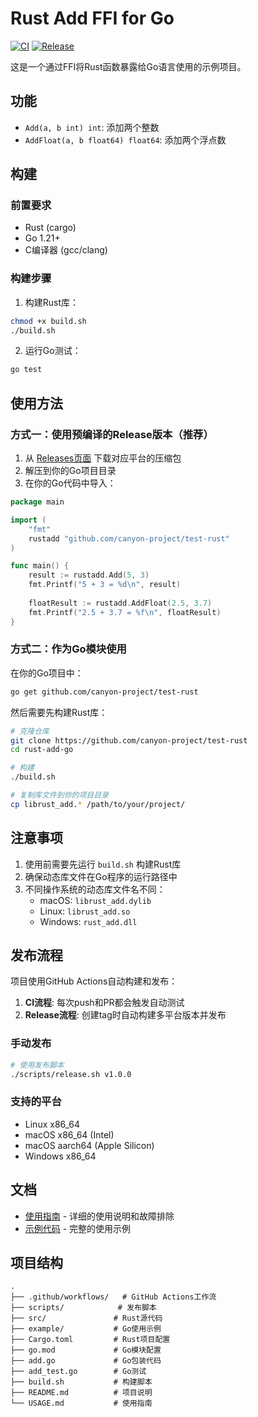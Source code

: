# Rust Add FFI for Go

[![CI](https://github.com/canyon-project/test-rust/actions/workflows/ci.yml/badge.svg)](https://github.com/canyon-project/test-rust/actions/workflows/ci.yml)
[![Release](https://github.com/canyon-project/test-rust/actions/workflows/release.yml/badge.svg)](https://github.com/canyon-project/test-rust/actions/workflows/release.yml)

这是一个通过FFI将Rust函数暴露给Go语言使用的示例项目。

## 功能

- `Add(a, b int) int`: 添加两个整数
- `AddFloat(a, b float64) float64`: 添加两个浮点数

## 构建

### 前置要求

- Rust (cargo)
- Go 1.21+
- C编译器 (gcc/clang)

### 构建步骤

1. 构建Rust库：
```bash
chmod +x build.sh
./build.sh
```

2. 运行Go测试：
```bash
go test
```

## 使用方法

### 方式一：使用预编译的Release版本（推荐）

1. 从 [Releases页面](https://github.com/canyon-project/test-rust/releases) 下载对应平台的压缩包
2. 解压到你的Go项目目录
3. 在你的Go代码中导入：

```go
package main

import (
    "fmt"
    rustadd "github.com/canyon-project/test-rust"
)

func main() {
    result := rustadd.Add(5, 3)
    fmt.Printf("5 + 3 = %d\n", result)
    
    floatResult := rustadd.AddFloat(2.5, 3.7)
    fmt.Printf("2.5 + 3.7 = %f\n", floatResult)
}
```

### 方式二：作为Go模块使用

在你的Go项目中：

```bash
go get github.com/canyon-project/test-rust
```

然后需要先构建Rust库：

```bash
# 克隆仓库
git clone https://github.com/canyon-project/test-rust
cd rust-add-go

# 构建
./build.sh

# 复制库文件到你的项目目录
cp librust_add.* /path/to/your/project/
```

## 注意事项

1. 使用前需要先运行 `build.sh` 构建Rust库
2. 确保动态库文件在Go程序的运行路径中
3. 不同操作系统的动态库文件名不同：
   - macOS: `librust_add.dylib`
   - Linux: `librust_add.so`
   - Windows: `rust_add.dll`

## 发布流程

项目使用GitHub Actions自动构建和发布：

1. **CI流程**: 每次push和PR都会触发自动测试
2. **Release流程**: 创建tag时自动构建多平台版本并发布

### 手动发布

```bash
# 使用发布脚本
./scripts/release.sh v1.0.0
```

### 支持的平台

- Linux x86_64
- macOS x86_64 (Intel)
- macOS aarch64 (Apple Silicon)  
- Windows x86_64

## 文档

- [使用指南](USAGE.md) - 详细的使用说明和故障排除
- [示例代码](example/main.go) - 完整的使用示例

## 项目结构

```
.
├── .github/workflows/   # GitHub Actions工作流
├── scripts/            # 发布脚本
├── src/               # Rust源代码
├── example/           # Go使用示例
├── Cargo.toml         # Rust项目配置
├── go.mod             # Go模块配置
├── add.go             # Go包装代码
├── add_test.go        # Go测试
├── build.sh           # 构建脚本
├── README.md          # 项目说明
└── USAGE.md           # 使用指南
```